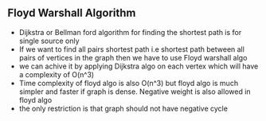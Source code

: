 ## Floyd Warshall Algorithm

- Dijkstra or Bellman ford algorithm for finding the shortest path is for single source only
- If we want to find all pairs shortest path i.e shortest path between all pairs of vertices in the graph then we have to use Floyd warshall algo
- we can achive it by applying Dijkstra algo on each vertex which will have a complexity of O(n^3)
- Time complexity of floyd algo is also O(n^3) but floyd algo is much simpler and faster if graph is dense. Negative weight is also allowed in floyd algo
- the only restriction is that graph should not have negative cycle
